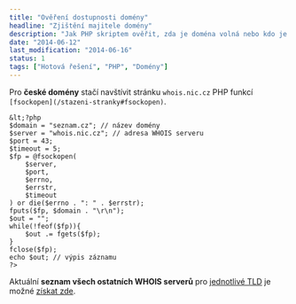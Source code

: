 ```yaml
---
title: "Ověření dostupnosti domény"
headline: "Zjištění majitele domény"
description: "Jak PHP skriptem ověřit, zda je doména volná nebo kdo je její vlastník. "
date: "2014-06-12"
last_modification: "2014-06-16"
status: 1
tags: ["Hotová řešení", "PHP", "Domény"]
---
```


Pro **české domény** stačí navštívit stránku `whois.nic.cz` PHP funkcí `[fsockopen](/stazeni-stranky#fsockopen)`.

```
&lt;?php
$domain = "seznam.cz"; // název domény
$server = "whois.nic.cz"; // adresa WHOIS serveru
$port = 43;
$timeout = 5;
$fp = @fsockopen(
	$server, 
	$port, 
	$errno, 
	$errstr, 
	$timeout
) or die($errno . ": " . $errstr);
fputs($fp, $domain . "\r\n");
$out = "";
while(!feof($fp)){
	$out .= fgets($fp);
}
fclose($fp);
echo $out; // výpis záznamu
?>
```

Aktuální **seznam všech ostatních WHOIS serverů** pro [jednotlivé TLD](/tld) je možné [získat zde](http://www.whois365.com/en/listtld/).